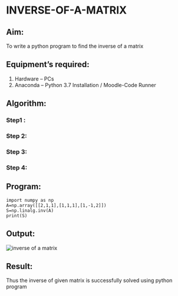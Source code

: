 # INVERSE-OF-A-MATRIX
## Aim:
To write a python program to find the inverse of a matrix
## Equipment’s required:
1. 	Hardware – PCs
2. 	Anaconda – Python 3.7 Installation / Moodle-Code Runner
## Algorithm:
### Step1 : 
### Step 2: 
### Step 3: 
### Step 4: 

## Program:
```
import numpy as np
A=np.array([[2,1,1],[1,1,1],[1,-1,2]])
S=np.linalg.inv(A)
print(S)
```
## Output:

![inverse of a matrix](https://user-images.githubusercontent.com/121418522/212115800-929e4a9c-2d34-4bbf-bf8d-c7efe39d3e8f.png)

## Result:
Thus the inverse of given matrix is successfully solved using python program

